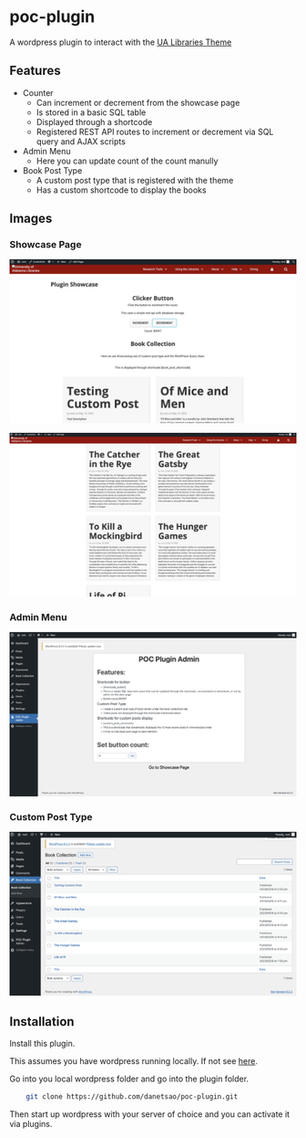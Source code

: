 # poc-plugin

A wordpress plugin to interact with the [UA Libraries Theme](https://github.com/ualibweb/roots-ualib)

## Features

- Counter
    - Can increment or decrement from the showcase page
    - Is stored in a basic SQL table
    - Displayed through a shortcode
    - Registered REST API routes to increment or decrement via SQL query and AJAX scripts
- Admin Menu
    - Here you can update count of the count manully
- Book Post Type
    - A custom post type that is registered with the theme
    - Has a custom shortcode to display the books


## Images

### Showcase Page

![Admin Menu](https://github.com/danetsao/poc-plugin/blob/main/images/poc-plugin-showcase-page.jpg)

![Admin Menu](https://github.com/danetsao/poc-plugin/blob/main/images/poc-plugin-showcase-page2.jpg)

### Admin Menu

![Admin Menu](https://github.com/danetsao/poc-plugin/blob/main/images/poc-plugin-admin-page.jpg)

### Custom Post Type

![Admin Menu](https://github.com/danetsao/poc-plugin/blob/main/images/poc-plugin-custom-post-type.jpg)


## Installation

Install this plugin.

This assumes you have wordpress running locally. If not see [here](https://www.hostinger.com/tutorials/install-wordpress-locally).

Go into you local wordpress folder and go into the plugin folder.

```bash
    git clone https://github.com/danetsao/poc-plugin.git
```
Then start up wordpress with your server of choice and you can activate it via plugins.